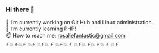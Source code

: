 ### Hi there 👋
🔭 I’m currently working on Git Hub and Linux administration. <br>
🌱 I’m currently learning PHP! <br>
📫 How to reach me: rosaliefantastic@gmail.com <br>
⚡️💥 ⚡️💥⚡️ 💥⚡️ 💥⚡️💥 ⚡️ 💥⚡️💥 ⚡️ 💥⚡️💥 ⚡️💥 ⚡️💥 ⚡️ 💥⚡️ 

<!--
**RosaFantastic/RosaFantastic** is a ✨ _special_ ✨ repository because its `README.md` (this file) appears on your GitHub profile.

Here are some ideas to get you started:

- 🔭 I’m currently working on 
- 🌱 I’m currently learning ...
- 👯 I’m looking to collaborate on ...
- 🤔 I’m looking for help with ...
- 💬 Ask me about ...
- 📫 How to reach me: ...
- 😄 Pronouns: ...
- ⚡ Fun fact: ...
-->
